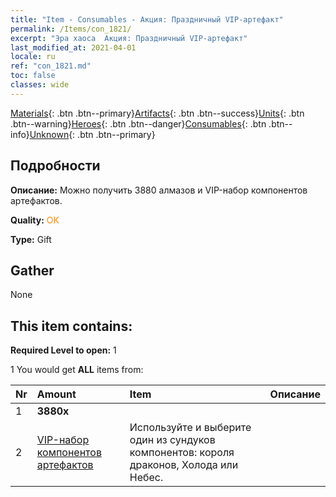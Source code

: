 ```yaml
---
title: "Item - Consumables - Акция: Праздничный VIP-артефакт"
permalink: /Items/con_1821/
excerpt: "Эра хаоса  Акция: Праздничный VIP-артефакт"
last_modified_at: 2021-04-01
locale: ru
ref: "con_1821.md"
toc: false
classes: wide
---
```

 [Materials](/ru/Items/){: .btn .btn--primary}[Artifacts](/ru/Items/Artifacts/){: .btn .btn--success}[Units](/ru/Items/Units/){: .btn .btn--warning}[Heroes](/ru/Items/Heroes/){: .btn .btn--danger}[Consumables](/ru/Items/Consumables/){: .btn .btn--info}[Unknown](/ru/Items/Unknown/){: .btn .btn--primary}

## Подробности
 **Описание:** Можно получить 3880 алмазов и VIP-набор компонентов артефактов.

 **Quality:** <span style="color: #FF8C00">OK</span>

 **Type:** Gift

## Gather

  None

## This item contains:

 **Required Level to open:** 1

 1 You would get **ALL** items  from:

  | Nr | Amount |     Item    | Описание |
  |:---|:-------|:------------|:-----------:|
  | 1 |  **3880x** | <i class="fas fa-gem"/> |  | 
  | 2 | [VIP-набор компонентов артефактов](/ru/Items/con_1740/) | Используйте и выберите один из сундуков компонентов: короля драконов, Холода или Небес. | 
